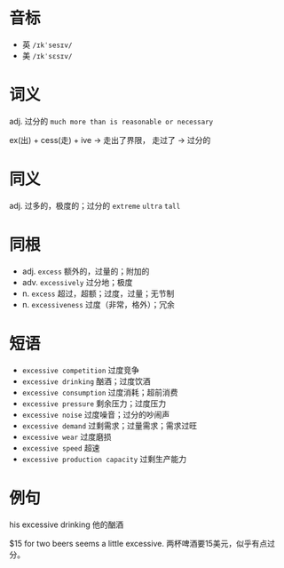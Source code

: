 # 音标

- 英 `/ɪkˈsesɪv/`
- 美 `/ɪkˈsɛsɪv/`

# 词义

adj. 过分的
`much more than is reasonable or necessary`



ex(出) + cess(走) + ive → 走出了界限， 走过了 → 过分的

# 同义

adj. 过多的，极度的；过分的
`extreme` `ultra` `tall`

# 同根

- adj. `excess` 额外的，过量的；附加的
- adv. `excessively` 过分地；极度
- n. `excess` 超过，超额；过度，过量；无节制
- n. `excessiveness` 过度（非常，格外）；冗余

# 短语

- `excessive competition` 过度竞争
- `excessive drinking` 酗酒；过度饮酒
- `excessive consumption` 过度消耗；超前消费
- `excessive pressure` 剩余压力；过度压力
- `excessive noise` 过度噪音；过分的吵闹声
- `excessive demand` 过剩需求；过量需求；需求过旺
- `excessive wear` 过度磨损
- `excessive speed` 超速
- `excessive production capacity` 过剩生产能力

# 例句

his excessive drinking
他的酗酒

$15 for two beers seems a little excessive.
两杯啤酒要15美元，似乎有点过分。



